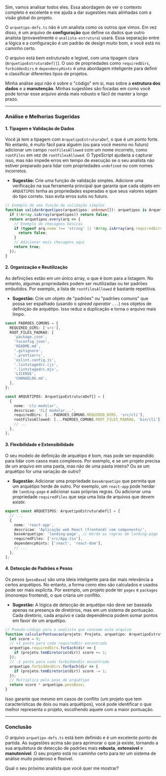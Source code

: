 Sim, vamos analisar todos eles. Essa abordagem de ver o contexto completo é excelente e me ajuda a dar sugestões mais alinhadas com a visão global do projeto.

O `arquetipo-defs.ts` não é um analista como os outros que vimos. Em vez disso, é um arquivo de **configuração** que define os dados que outro analista (provavelmente o `analista-estrutura`) usará. Essa separação entre a lógica e a configuração é um padrão de design muito bom, e você está no caminho certo.

O arquivo está bem estruturado e legível, com uma tipagem clara (`ArquetipoEstruturaDef[]`). O uso de propriedades como `requiredDirs`, `forbiddenDirs` e `dependencyHints` é uma abordagem inteligente para definir e classificar diferentes tipos de projetos.

Minha análise aqui não é sobre o "código" em si, mas sobre a **estrutura dos dados** e a **manutenção**. Minhas sugestões são focadas em como você pode tornar esse arquivo ainda mais robusto e fácil de manter a longo prazo.

-----

### Análise e Melhorias Sugeridas

#### 1\. Tipagem e Validação de Dados

Você já tem a tipagem com `ArquetipoEstruturaDef`, o que é um ponto forte. No entanto, é muito fácil para alguém (ou para você mesmo no futuro) adicionar um campo `rootFilesAllowed` com um nome incorreto, como `rootFiles` em vez de `rootFilesAllowed`. O TypeScript ajudaria a capturar isso, mas não impede erros em tempo de execução se o seu analista não estiver preparado para lidar com propriedades `undefined` ou com nomes incorretos.

  * **Sugestão:** Crie uma função de validação simples. Adicione uma verificação na sua ferramenta principal que garanta que cada objeto em `ARQUETIPOS` tenha as propriedades esperadas e que seus valores sejam do tipo correto. Isso evita erros sutis no futuro.

<!-- end list -->

```typescript
// Exemplo de uma função de validação simples
function validarArquetipos(arquetipos: unknown[]): arquetipos is ArquetipoEstruturaDef[] {
  if (!Array.isArray(arquetipos)) return false;
  return arquetipos.every(arq => {
    // Exemplo de checagens básicas
    if (typeof arq.nome !== 'string' || !Array.isArray(arq.requiredDirs)) {
      return false;
    }
    // Adicionar mais checagens aqui
    return true;
  });
}
```

#### 2\. Organização e Reutilização

As definições estão em um único array, o que é bom para a listagem. No entanto, algumas propriedades podem ser reutilizadas ou ter padrões embutidos. Por exemplo, a lista de `rootFilesAllowed` é bastante repetitiva.

  * **Sugestão:** Crie um objeto de "padrões" ou "padrões comuns" que possa ser espalhado (usando o *spread operator* `...`) nos objetos de definição de arquétipo. Isso reduz a duplicação e torna o arquivo mais limpo.

<!-- end list -->

```typescript
const PADROES_COMUNS = {
  REQUIRED_DIRS: ['src'],
  ROOT_FILES_PADRAO: [
    'package.json',
    'tsconfig.json',
    'README.md',
    '.gitignore',
    '.prettierrc',
    'eslint.config.js',
    '.lintstagedrc.cjs',
    '.lintstagedrc.mjs',
    'LICENSE',
    'CHANGELOG.md',
  ],
};

const ARQUETIPOS: ArquetipoEstruturaDef[] = [
  {
    nome: 'cli-modular',
    descricao: 'CLI modular...',
    requiredDirs: [...PADROES_COMUNS.REQUIRED_DIRS, 'src/cli'],
    rootFilesAllowed: [...PADROES_COMUNS.ROOT_FILES_PADRAO, 'bin/cli'],
    // ...
  },
];
```

#### 3\. Flexibilidade e Extensibilidade

O seu modelo de definição de arquétipo é bom, mas pode ser expandido para lidar com casos mais complexos. Por exemplo, e se um projeto precisa de um arquivo em uma pasta, mas não de uma pasta inteira? Ou se um arquétipo for uma variação de outro?

  * **Sugestão:** Adicionar uma propriedade `baseArquetipo` que permita que um arquétipo herde de outro. Por exemplo, um `react-app` pode herdar de `landing-page` e adicionar suas próprias regras. Ou adicionar uma propriedade `requiredFiles` que seja uma lista de arquivos que devem existir.

<!-- end list -->

```typescript
export const ARQUETIPOS: ArquetipoEstruturaDef[] = [
  // ...
  {
    nome: 'react-app',
    descricao: 'Aplicação web React (frontend) com components/',
    baseArquetipo: 'landing-page', // Herda as regras de landing-page
    requiredFiles: ['src/App.tsx'],
    dependencyHints: ['react', 'react-dom'],
    // ...
  },
];
```

#### 4\. Detecção de Padrões e Pesos

Os pesos (`pesoBase`) são uma ideia inteligente para dar mais relevância a certos arquétipos. No entanto, a forma como eles são calculados e usados pode ser mais explícita. Por exemplo, um projeto pode ter `pages` e `packages` (monorepo frontend), o que criaria um conflito.

  * **Sugestão:** A lógica de detecção de arquétipo não deve ser baseada apenas na presença de diretórios, mas em um sistema de pontuação. Cada diretório, cada arquivo e cada dependência podem somar pontos em favor de um arquétipo.

<!-- end list -->

```typescript
// Pseudo-código para o analista que consome este arquivo
function calcularPontuacao(projeto: Projeto, arquetipo: ArquetipoEstruturaDef) {
  let score = 0;
  // +1 ponto para cada requiredDir encontrado
  arquetipo.requiredDirs.forEach(dir => {
    if (projeto.temDiretorio(dir)) score += 1;
  });
  // -1 ponto para cada forbiddenDir encontrado
  arquetipo.forbiddenDirs.forEach(dir => {
    if (projeto.temDiretorio(dir)) score -= 1;
  });
  // Multiplica pelo peso do arquétipo
  return score * arquetipo.pesoBase;
}
```

Isso garante que mesmo em casos de conflito (um projeto que tem características de dois ou mais arquétipos), você pode identificar o que melhor representa o projeto, escolhendo aquele com a maior pontuação.

-----

### Conclusão

O arquivo `arquetipo-defs.ts` está bem definido e é um excelente ponto de partida. As sugestões acima são para aprimorar o que já existe, tornando a sua arquitetura de detecção de padrões mais **robusta**, **extensível** e **manutenível**. O seu projeto está no caminho certo para ter um sistema de análise muito poderoso e flexível.

Qual o seu próximo analista que você quer me mostrar?